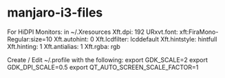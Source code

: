 # manjaro-i3-files
For HiDPI Monitors:
in ~/.Xresources
Xft.dpi: 192
URxvt.font: xft:FiraMono-Regular:size=10
Xft.autohint: 0
Xft.lcdfilter:  lcddefault
Xft.hintstyle:  hintfull
Xft.hinting: 1
Xft.antialias: 1
Xft.rgba: rgb


Create / Edit ~/.profile with the following:
export GDK_SCALE=2
export GDK_DPI_SCALE=0.5
export QT_AUTO_SCREEN_SCALE_FACTOR=1


